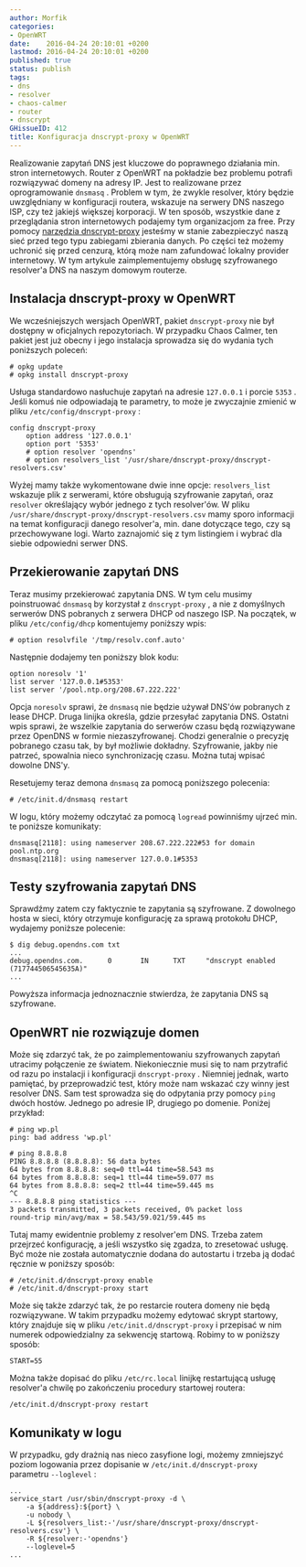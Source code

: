 ```yaml
---
author: Morfik
categories:
- OpenWRT
date:    2016-04-24 20:10:01 +0200
lastmod: 2016-04-24 20:10:01 +0200
published: true
status: publish
tags:
- dns
- resolver
- chaos-calmer
- router
- dnscrypt
GHissueID: 412
title: Konfiguracja dnscrypt-proxy w OpenWRT
---
```


Realizowanie zapytań DNS jest kluczowe do poprawnego działania min. stron internetowych. Router z
OpenWRT na pokładzie bez problemu potrafi rozwiązywać domeny na adresy IP. Jest to realizowane przez
oprogramowanie `dnsmasq` . Problem w tym, że zwykle resolver, który będzie uwzględniany w
konfiguracji routera, wskazuje na serwery DNS naszego ISP, czy też jakiejś większej korporacji. W
ten sposób, wszystkie dane z przeglądania stron internetowych podajemy tym organizacjom za free.
Przy pomocy [narzędzia dnscrypt-proxy][1] jesteśmy w stanie zabezpieczyć naszą
sieć przed tego typu zabiegami zbierania danych. Po części też możemy uchronić się przed cenzurą,
którą może nam zafundować lokalny provider internetowy. W tym artykule zaimplementujemy obsługę
szyfrowanego resolver'a DNS na naszym domowym routerze.

<!--more-->
## Instalacja dnscrypt-proxy w OpenWRT

We wcześniejszych wersjach OpenWRT, pakiet `dnscrypt-proxy` nie był dostępny w oficjalnych
repozytoriach. W przypadku Chaos Calmer, ten pakiet jest już obecny i jego instalacja sprowadza się
do wydania tych poniższych poleceń:

    # opkg update
    # opkg install dnscrypt-proxy

Usługa standardowo nasłuchuje zapytań na adresie `127.0.0.1` i porcie `5353` . Jeśli komuś nie
odpowiadają te parametry, to może je zwyczajnie zmienić w pliku `/etc/config/dnscrypt-proxy` :

    config dnscrypt-proxy
        option address '127.0.0.1'
        option port '5353'
        # option resolver 'opendns'
        # option resolvers_list '/usr/share/dnscrypt-proxy/dnscrypt-resolvers.csv'

Wyżej mamy także wykomentowane dwie inne opcje: `resolvers_list` wskazuje plik z serwerami, które
obsługują szyfrowanie zapytań, oraz `resolver` określający wybór jednego z tych resolver'ów. W pliku
`/usr/share/dnscrypt-proxy/dnscrypt-resolvers.csv` mamy sporo informacji na temat konfiguracji
danego resolver'a, min. dane dotyczące tego, czy są przechowywane logi. Warto zaznajomić się z tym
listingiem i wybrać dla siebie odpowiedni serwer DNS.

## Przekierowanie zapytań DNS

Teraz musimy przekierować zapytania DNS. W tym celu musimy poinstruować `dnsmasq` by korzystał z
`dnscrypt-proxy` , a nie z domyślnych serwerów DNS pobranych z serwera DHCP od naszego ISP. Na
początek, w pliku `/etc/config/dhcp` komentujemy poniższy wpis:

    # option resolvfile '/tmp/resolv.conf.auto'

Następnie dodajemy ten poniższy blok kodu:

    option noresolv '1'
    list server '127.0.0.1#5353'
    list server '/pool.ntp.org/208.67.222.222'

Opcja `noresolv` sprawi, że `dnsmasq` nie będzie używał DNS'ów pobranych z lease DHCP. Druga linijka
określa, gdzie przesyłać zapytania DNS. Ostatni wpis sprawi, że wszelkie zapytania do serwerów czasu
będą rozwiązywane przez OpenDNS w formie niezaszyfrowanej. Chodzi generalnie o precyzję pobranego
czasu tak, by był możliwie dokładny. Szyfrowanie, jakby nie patrzeć, spowalnia nieco synchronizację
czasu. Można tutaj wpisać dowolne DNS'y.

Resetujemy teraz demona `dnsmasq` za pomocą poniższego polecenia:

    # /etc/init.d/dnsmasq restart

W logu, który możemy odczytać za pomocą `logread` powinniśmy ujrzeć min. te poniższe komunikaty:

    dnsmasq[2118]: using nameserver 208.67.222.222#53 for domain pool.ntp.org
    dnsmasq[2118]: using nameserver 127.0.0.1#5353

## Testy szyfrowania zapytań DNS

Sprawdźmy zatem czy faktycznie te zapytania są szyfrowane. Z dowolnego hosta w sieci, który
otrzymuje konfigurację za sprawą protokołu DHCP, wydajemy poniższe polecenie:

    $ dig debug.opendns.com txt
    ...
    debug.opendns.com.      0       IN      TXT     "dnscrypt enabled (717744506545635A)"
    ...

Powyższa informacja jednoznacznie stwierdza, że zapytania DNS są szyfrowane.

## OpenWRT nie rozwiązuje domen

Może się zdarzyć tak, że po zaimplementowaniu szyfrowanych zapytań utracimy połączenie ze światem.
Niekoniecznie musi się to nam przytrafić od razu po instalacji i konfiguracji `dnscrypt-proxy` .
Niemniej jednak, warto pamiętać, by przeprowadzić test, który może nam wskazać czy winny jest
resolver DNS. Sam test sprowadza się do odpytania przy pomocy `ping` dwóch hostów. Jednego po
adresie IP, drugiego po domenie. Poniżej przykład:

    # ping wp.pl
    ping: bad address 'wp.pl'

    # ping 8.8.8.8
    PING 8.8.8.8 (8.8.8.8): 56 data bytes
    64 bytes from 8.8.8.8: seq=0 ttl=44 time=58.543 ms
    64 bytes from 8.8.8.8: seq=1 ttl=44 time=59.077 ms
    64 bytes from 8.8.8.8: seq=2 ttl=44 time=59.445 ms
    ^C
    --- 8.8.8.8 ping statistics ---
    3 packets transmitted, 3 packets received, 0% packet loss
    round-trip min/avg/max = 58.543/59.021/59.445 ms

Tutaj mamy ewidentnie problemy z resolver'em DNS. Trzeba zatem przejrzeć konfigurację, a jeśli
wszystko się zgadza, to zresetować usługę. Być może nie została automatycznie dodana do autostartu i
trzeba ją dodać ręcznie w poniższy sposób:

    # /etc/init.d/dnscrypt-proxy enable
    # /etc/init.d/dnscrypt-proxy start

Może się także zdarzyć tak, że po restarcie routera domeny nie będą rozwiązywane. W takim przypadku
możemy edytować skrypt startowy, który znajduje się w pliku `/etc/init.d/dnscrypt-proxy` i przepisać
w nim numerek odpowiedzialny za sekwencję startową. Robimy to w poniższy sposób:

    START=55

Można także dopisać do pliku `/etc/rc.local` linijkę restartującą usługę resolver'a chwilę po
zakończeniu procedury startowej routera:

    /etc/init.d/dnscrypt-proxy restart

## Komunikaty w logu

W przypadku, gdy drażnią nas nieco zasyfione logi, możemy zmniejszyć poziom logowania przez
dopisanie w `/etc/init.d/dnscrypt-proxy` parametru `--loglevel` :

    ...
    service_start /usr/sbin/dnscrypt-proxy -d \
        -a ${address}:${port} \
        -u nobody \
        -L ${resolvers_list:-'/usr/share/dnscrypt-proxy/dnscrypt-resolvers.csv'} \
        -R ${resolver:-'opendns'}
        --loglevel=5
    ...


[1]: https://dnscrypt.org/
